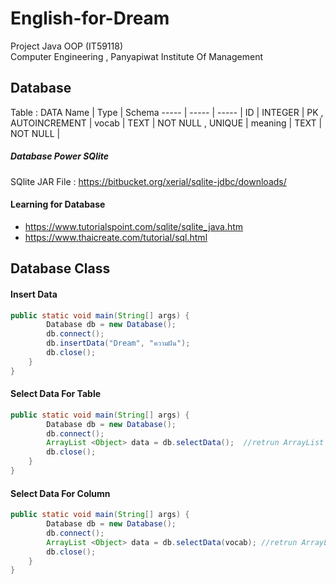 # English-for-Dream
Project Java OOP (IT59118) <br/>
Computer Engineering , Panyapiwat Institute Of Management

## Database 

Table : DATA
Name | Type | Schema
----- | ----- | ----- |
ID | INTEGER | PK , AUTOINCREMENT |
vocab | TEXT | NOT NULL , UNIQUE |
meaning | TEXT | NOT NULL |

##### Database Power SQlite
SQlite JAR File : https://bitbucket.org/xerial/sqlite-jdbc/downloads/

#### Learning for Database
* https://www.tutorialspoint.com/sqlite/sqlite_java.htm
* https://www.thaicreate.com/tutorial/sql.html

## Database Class
#### Insert Data
```java
public static void main(String[] args) {
        Database db = new Database();
        db.connect();
        db.insertData("Dream", "ความฝัน");
        db.close();
    }
}
```

#### Select Data For Table 
```java
public static void main(String[] args) {
        Database db = new Database();
        db.connect();
        ArrayList <Object> data = db.selectData();  //retrun ArrayList type Object
        db.close();
    }
}
```

#### Select Data For Column
```java
public static void main(String[] args) {
        Database db = new Database();
        db.connect();
        ArrayList <Object> data = db.selectData(vocab); //retrun ArrayList type Object
        db.close();
    }
}
```
